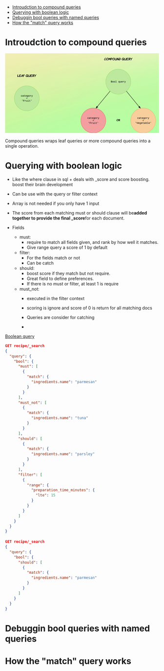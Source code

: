 
- [Introudction to compound queries](#introudction-to-compound-queries)
- [Querying with boolean logic](#querying-with-boolean-logic)
- [Debuggin bool queries with named queries](#debuggin-bool-queries-with-named-queries)
- [How the "match" query works](#how-the-match-query-works)

# Introudction to compound queries

![leaf vs compound queries](pictures/8.adding-boolean-logic-to-queries/leaf-vs-compound-query.png)

Compound queries wraps leaf queries or more compound queries into a single operation.

# Querying with boolean logic

- Like the where clause in sql + deals with _score and score boosting. boost their brain development
- Can be use with the query or filter context
- Array is not needed if you only have 1 input
- The score from each matching must or should clause will be**added together to provide the final _score**for each document.

- Fields
  - must:
    - require to match all fields given, and rank by how well it matches.
    - Give range query a score of 1 by default
  - filter:
    - For the fields match or not
    - Can be catch
  - should:
    - boost score if they match but not require.
    - Great field to define preferences.
    - If there is no must or filter, at least 1 is require
  - must_not:
    - executed in the filter context
    - scoring is ignore and score of 0 is return for all matching docs
    - Queries are consider for catching

    -

[Boolean query](https://www.elastic.co/guide/en/elasticsearch/reference/current/query-dsl-bool-query.html)

```JSON
GET recipe/_search
{
  "query": {
    "bool": {
      "must": [
        {
          "match": {
            "ingredients.name": "parmesan"
          }
        }
      ],
      "must_not": [
        {
          "match": {
            "ingredients.name": "tuna"
          }
        }
      ],
      "should": [
        {
          "match": {
            "ingredients.name": "parsley"
          }
        }
      ], 
      "filter": [
        {
          "range": {
            "preparation_time_minutes": {
              "lte": 15
            }
          }
        }
      ]
    }
  }
}

GET recipe/_search
{
  "query": {
    "bool": {
      "should": [
        {
          "match": {
            "ingredients.name": "parmesan"
          }
        }
      ]
    }
  }
}
```

# Debuggin bool queries with named queries

# How the "match" query works
